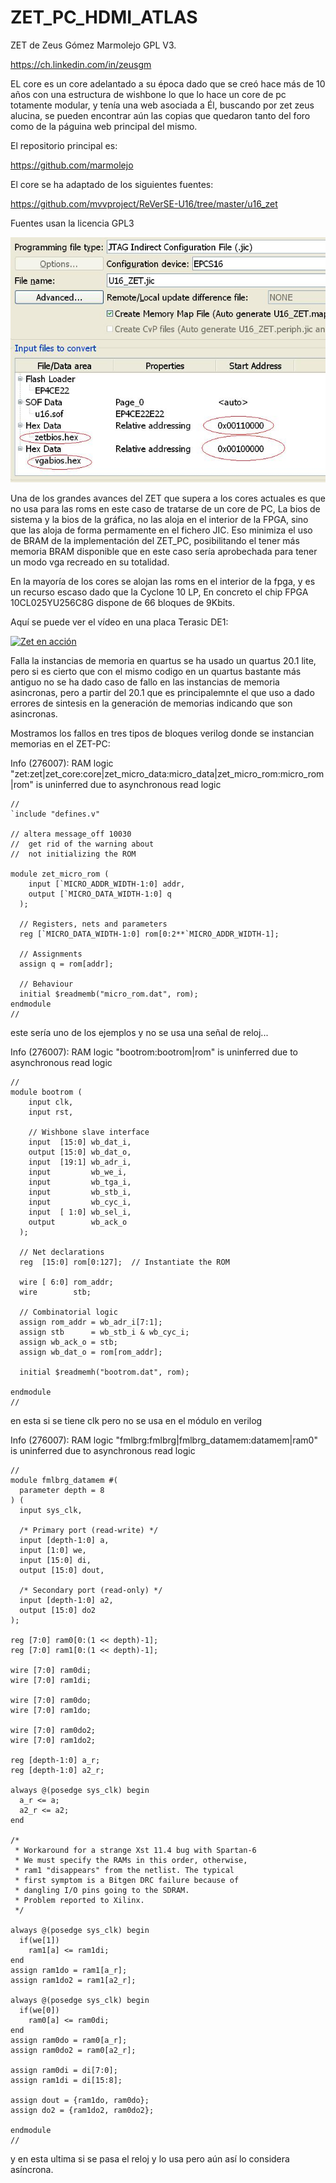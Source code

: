 # ZET_PC_HDMI_ATLAS

ZET de Zeus Gómez Marmolejo GPL V3.

https://ch.linkedin.com/in/zeusgm

EL core es un core adelantado a su época dado que se creó hace más de 10 años con una estructura de wishbone lo que lo hace un core de pc totamente modular,
y tenía una web asociada a Él, buscando por zet zeus alucina,
se pueden encontrar aún las copias que quedaron tanto del foro como de la páguina web principal del mismo.


El repositorio principal es:

https://github.com/marmolejo

El core se ha adaptado de los siguientes fuentes:

https://github.com/mvvproject/ReVerSE-U16/tree/master/u16_zet

Fuentes usan la licencia GPL3

![Posición relativa de las roms dentro del JIC del ZET](https://github.com/AtlasFPGA/ZET_PC_HDMI_ATLAS/blob/main/flash/JIC.JPG)


Una de los grandes avances del ZET que supera a los cores actuales es que no usa para las roms en este caso de tratarse de un core de PC,
La bios de sistema y la bios de la gráfica, no las aloja en el interior de la FPGA, sino que las aloja de forma permamente en el fichero JIC.
Eso minimiza el uso de BRAM de la implementación del ZET_PC,
posibilitando el tener más memoria BRAM disponible que en este caso sería aprobechada para tener un modo vga recreado en su totalidad.

En la mayoría de los cores se alojan las roms en el interior de la fpga, y es un recurso escaso dado que la Cyclone 10 LP,
En concreto el chip FPGA 10CL025YU256C8G dispone de 66 bloques de 9Kbits.

Aquí se puede ver el vídeo en una placa Terasic DE1:



[![Zet en acción](https://img.youtube.com/vi/xLmnIhynMUg/0.jpg)](https://www.youtube.com/watch?v=xLmnIhynMUg)


Falla la instancias de memoria en quartus se ha usado un quartus 20.1 lite, pero si es cierto que con el mismo codigo en un quartus bastante más antiguo no se ha dado caso de fallo en las instancias de memoria asincronas, pero a partir del 20.1 que es principalemnte el que uso a dado errores de sintesis en la generación de memorias indicando que son asincronas.


Mostramos los fallos en tres tipos de bloques verilog donde se instancian memorias en el ZET-PC:

Info (276007): RAM logic "zet:zet|zet_core:core|zet_micro_data:micro_data|zet_micro_rom:micro_rom|rom" is uninferred due to asynchronous read logic


``` 
//
`include "defines.v"

// altera message_off 10030
//  get rid of the warning about
//  not initializing the ROM

module zet_micro_rom (
    input [`MICRO_ADDR_WIDTH-1:0] addr,
    output [`MICRO_DATA_WIDTH-1:0] q
  );

  // Registers, nets and parameters
  reg [`MICRO_DATA_WIDTH-1:0] rom[0:2**`MICRO_ADDR_WIDTH-1];

  // Assignments
  assign q = rom[addr];

  // Behaviour
  initial $readmemb("micro_rom.dat", rom);
endmodule
//
``` 
        
este sería  uno de los ejemplos y no se usa una señal de reloj...

Info (276007): RAM logic "bootrom:bootrom|rom" is uninferred due to asynchronous read logic
``` 
//
module bootrom (
    input clk,
    input rst,

    // Wishbone slave interface
    input  [15:0] wb_dat_i,
    output [15:0] wb_dat_o,
    input  [19:1] wb_adr_i,
    input         wb_we_i,
    input         wb_tga_i,
    input         wb_stb_i,
    input         wb_cyc_i,
    input  [ 1:0] wb_sel_i,
    output        wb_ack_o
  );

  // Net declarations
  reg  [15:0] rom[0:127];  // Instantiate the ROM

  wire [ 6:0] rom_addr;
  wire        stb;

  // Combinatorial logic
  assign rom_addr = wb_adr_i[7:1];
  assign stb      = wb_stb_i & wb_cyc_i;
  assign wb_ack_o = stb;
  assign wb_dat_o = rom[rom_addr];

  initial $readmemh("bootrom.dat", rom);

endmodule
//
``` 
en esta si se tiene clk pero no se usa en el módulo en verilog

Info (276007): RAM logic "fmlbrg:fmlbrg|fmlbrg_datamem:datamem|ram0" is uninferred due to asynchronous read logic

``` 
//
module fmlbrg_datamem #(
  parameter depth = 8
) (
  input sys_clk,

  /* Primary port (read-write) */
  input [depth-1:0] a,
  input [1:0] we,
  input [15:0] di,
  output [15:0] dout,

  /* Secondary port (read-only) */
  input [depth-1:0] a2,
  output [15:0] do2
);

reg [7:0] ram0[0:(1 << depth)-1];
reg [7:0] ram1[0:(1 << depth)-1];

wire [7:0] ram0di;
wire [7:0] ram1di;

wire [7:0] ram0do;
wire [7:0] ram1do;

wire [7:0] ram0do2;
wire [7:0] ram1do2;

reg [depth-1:0] a_r;
reg [depth-1:0] a2_r;

always @(posedge sys_clk) begin
  a_r <= a;
  a2_r <= a2;
end

/*
 * Workaround for a strange Xst 11.4 bug with Spartan-6
 * We must specify the RAMs in this order, otherwise,
 * ram1 "disappears" from the netlist. The typical
 * first symptom is a Bitgen DRC failure because of
 * dangling I/O pins going to the SDRAM.
 * Problem reported to Xilinx.
 */
 
always @(posedge sys_clk) begin
  if(we[1])
    ram1[a] <= ram1di;
end
assign ram1do = ram1[a_r];
assign ram1do2 = ram1[a2_r];

always @(posedge sys_clk) begin
  if(we[0])
    ram0[a] <= ram0di;
end
assign ram0do = ram0[a_r];
assign ram0do2 = ram0[a2_r];

assign ram0di = di[7:0];
assign ram1di = di[15:8];

assign dout = {ram1do, ram0do};
assign do2 = {ram1do2, ram0do2};

endmodule
//
``` 
y en esta ultima si se pasa el reloj y lo usa pero aún así lo considera asíncrona.
